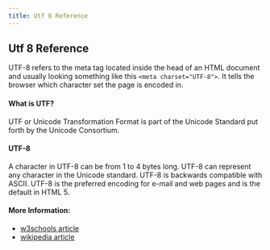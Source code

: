 ```yaml
---
title: Utf 8 Reference
---
```

## Utf 8 Reference
UTF-8 refers to the meta tag located inside the head of an HTML document and usually looking something like this `<meta charset="UTF-8">`. It tells the browser which character set the page is encoded in.

#### What is UTF?
UTF or Unicode Transformation Format is part of the Unicode Standard put forth by the Unicode Consortium.

#### UTF-8
A character in UTF-8 can be from 1 to 4 bytes long. UTF-8 can represent any character in the Unicode standard. UTF-8 is backwards compatible with ASCII. UTF-8 is the preferred encoding for e-mail and web pages and is the default in HTML 5.

#### More Information:
- [w3schools article](https://www.w3schools.com/charsets/ref_html_utf8.asp)
- [wikipedia article](https://en.wikipedia.org/wiki/UTF-8)

